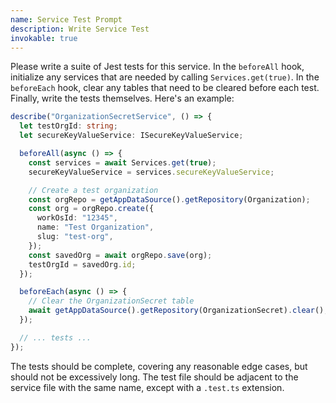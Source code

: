 ```yaml
---
name: Service Test Prompt
description: Write Service Test
invokable: true
---
```


Please write a suite of Jest tests for this service. In the `beforeAll` hook, initialize any services that are needed by calling `Services.get(true)`. In the `beforeEach` hook, clear any tables that need to be cleared before each test. Finally, write the tests themselves. Here's an example:

```typescript
describe("OrganizationSecretService", () => {
  let testOrgId: string;
  let secureKeyValueService: ISecureKeyValueService;

  beforeAll(async () => {
    const services = await Services.get(true);
    secureKeyValueService = services.secureKeyValueService;

    // Create a test organization
    const orgRepo = getAppDataSource().getRepository(Organization);
    const org = orgRepo.create({
      workOsId: "12345",
      name: "Test Organization",
      slug: "test-org",
    });
    const savedOrg = await orgRepo.save(org);
    testOrgId = savedOrg.id;
  });

  beforeEach(async () => {
    // Clear the OrganizationSecret table
    await getAppDataSource().getRepository(OrganizationSecret).clear();
  });

  // ... tests ...
});
```

The tests should be complete, covering any reasonable edge cases, but should not be excessively long. The test file should be adjacent to the service file with the same name, except with a `.test.ts` extension.